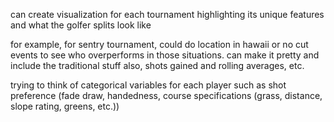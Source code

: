 can create visualization for each tournament highlighting its unique features and what the golfer splits look like

for example, for sentry tournament, could do location in hawaii or no cut events to see who overperforms in those situations. can make it pretty and include the traditional stuff also, shots gained and rolling averages, etc.

trying to think of categorical variables for each player such as shot preference (fade draw, handedness, course specifications (grass, distance, slope rating, greens, etc.))